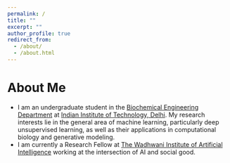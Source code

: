 ```yaml
---
permalink: /
title: ""
excerpt: ""
author_profile: true
redirect_from: 
  - /about/
  - /about.html
---
```



# About Me
* I am an undergraduate student in the [Biochemical Engineering Department](http://beb.iitd.ac.in) at [Indian Institute of Technology, Delhi](http://www.iitd.ac.in). My research interests lie in the general area of machine learning, particularly deep unsupervised learning, as well as their applications in computational biology and generative modeling.
* I am currently a Research Fellow at [The Wadhwani Institute of Artificial Intelligence](http://wadhwaniai.org/) working at the intersection of AI and social good. 



